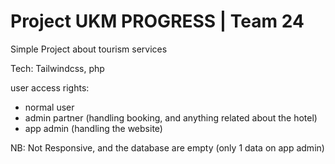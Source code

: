 <h1>Project UKM PROGRESS | Team 24</h1>

<p>Simple Project about tourism services</p>

<p>Tech: Tailwindcss, php </p>

user access rights:
<ul>
<li>normal user</li>
<li>admin partner (handling booking, and anything related about the hotel)</li>
<li>app admin (handling the website)</li>
</ul>


<p>NB: Not Responsive, and the database are empty (only 1 data on app admin) </p>


